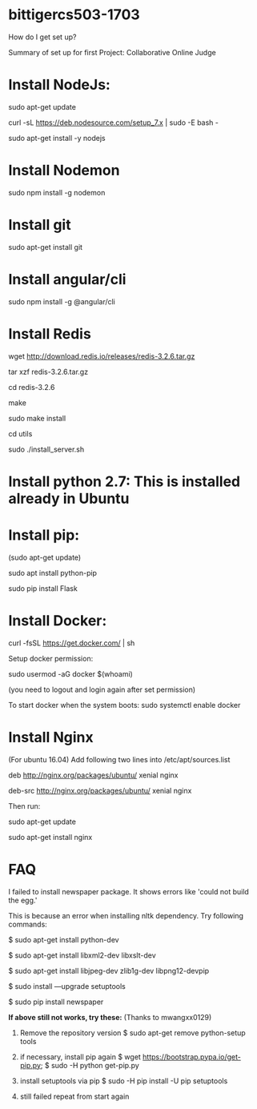 # bittigercs503-1703
How do I get set up?

Summary of set up for first Project: Collaborative Online Judge
# Install NodeJs:

sudo apt-get update

curl -sL https://deb.nodesource.com/setup_7.x | sudo -E bash -

sudo apt-get install -y nodejs

# Install Nodemon

sudo npm install -g nodemon

# Install git

sudo apt-get install git

# Install angular/cli

sudo npm install -g @angular/cli

# Install Redis

wget http://download.redis.io/releases/redis-3.2.6.tar.gz

tar xzf redis-3.2.6.tar.gz

cd redis-3.2.6

make

sudo make install

cd utils

sudo ./install_server.sh

# Install python 2.7: This is installed already in Ubuntu

# Install pip:

(sudo apt-get update)

sudo apt install python-pip

sudo pip install Flask

# Install Docker:

curl -fsSL https://get.docker.com/ | sh

Setup docker permission:

sudo usermod -aG docker $(whoami)

(you need to logout and login again after set permission)

To start docker when the system boots: sudo systemctl enable docker

# Install Nginx
(For ubuntu 16.04) Add following two lines into /etc/apt/sources.list

deb http://nginx.org/packages/ubuntu/ xenial nginx

deb-src http://nginx.org/packages/ubuntu/ xenial nginx

Then run:

sudo apt-get update

sudo apt-get install nginx

# FAQ
I failed to install newspaper package. It shows errors like 'could not build the egg.'

This is because an error when installing nltk dependency. Try following commands:

$ sudo apt-get install python-dev

$ sudo apt-get install libxml2-dev libxslt-dev

$ sudo apt-get install libjpeg-dev zlib1g-dev libpng12-devpip

$ sudo install —upgrade setuptools

$ sudo pip install newspaper


**If above still not works, try these:** (Thanks to mwangxx0129)
1. Remove the repository version
$ sudo apt-get remove python-setup tools

2. if necessary, install pip again
$ wget https://bootstrap.pypa.io/get-pip.py;
$ sudo -H python get-pip.py

3. install setuptools via pip
$ sudo -H pip install -U pip setuptools

4. still failed repeat from start again
